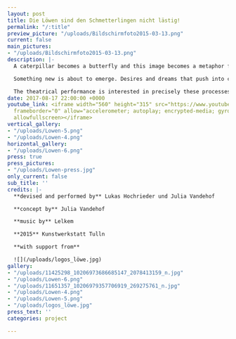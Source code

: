 ```yaml
---
layout: post
title: Die Löwen sind den Schmetterlingen nicht lästig!
permalink: "/:title"
preview_picture: "/uploads/Bildschirmfoto2015-03-13.png"
current: false
main_pictures:
- "/uploads/Bildschirmfoto2015-03-13.png"
description: |-
  A caterpillar becomes a butterfly and this image becomes a metaphor for change. But what happens in between? In secret? What happens before a change becomes visible? The theater performance is interested in exactly these processes; the resistance and euphoria; the unspeakable, that first has to understand itself as reality. Visual art, acting and music meet and make theater together!

  Something new is about to emerge. Desires and dreams that push into consciousness; old structures that no longer fit in existing form;   Step by step. Sometimes timid, then loud and stomping, euphoria meets with resistance.

  The theatrical performance is interested in precisely these processes, which are made visible through the means of the performing and fine arts, supported by live music.
date: 2017-08-17 22:00:00 +0000
youtube_link: <iframe width="560" height="315" src="https://www.youtube.com/embed/NCu9afXPvPM"
  frameborder="0" allow="accelerometer; autoplay; encrypted-media; gyroscope; picture-in-picture"
  allowfullscreen></iframe>
vertical_gallery:
- "/uploads/Lowen-5.png"
- "/uploads/Lowen-4.png"
horizontal_gallery:
- "/uploads/Lowen-6.png"
press: true
press_pictures:
- "/uploads/Lowen-press.jpg"
only_current: false
sub_title: ''
credits: |-
  **devised and performed by** Lukas Hochrieder und Julia Vandehof

  **concept by** Julia Vandehof

  **music by** Lelkem

  **2015** Kunstwerkstatt Tulln

  **with support from**

  ![](/uploads/logos_löwe.jpg)
gallery:
- "/uploads/11425298_10206973686685147_2078413159_n.jpg"
- "/uploads/Lowen-6.png"
- "/uploads/11651357_10206979357706919_269275761_n.jpg"
- "/uploads/Lowen-4.png"
- "/uploads/Lowen-5.png"
- "/uploads/logos_löwe.jpg"
press_text: ''
categories: project

---
```

